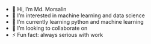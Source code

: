 - 👋 Hi, I’m Md. Morsalin
- 👀 I’m interested in machine learning and data science
- 🌱 I’m currently learning python and machine learning
- 💞️ I’m looking to collaborate on 
- ⚡ Fun fact: always serious with work

<!---
mdmorsalinhstu/mdmorsalinhstu is a ✨ special ✨ repository because its `README.md` (this file) appears on your GitHub profile.
You can click the Preview link to take a look at your changes.
--->
